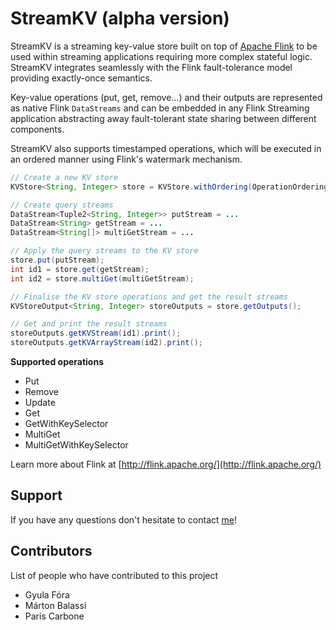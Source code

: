# StreamKV (alpha version)

StreamKV is a streaming key-value store built on top of [Apache Flink](http://flink.apache.org/) to be used within streaming applications requiring more complex stateful logic. StreamKV integrates seamlessly with the Flink fault-tolerance model providing exactly-once semantics.

Key-value operations (put, get, remove...) and their outputs are represented as native Flink `DataStreams` and can be embedded in any Flink Streaming application abstracting away fault-tolerant state sharing between different components. 

StreamKV also supports timestamped operations, which will be executed in an ordered manner using Flink's watermark mechanism.

```java
// Create a new KV store
KVStore<String, Integer> store = KVStore.withOrdering(OperationOrdering.PARTIAL);

// Create query streams
DataStream<Tuple2<String, Integer>> putStream = ...
DataStream<String> getStream = ...
DataStream<String[]> multiGetStream = ...

// Apply the query streams to the KV store
store.put(putStream);
int id1 = store.get(getStream);
int id2 = store.multiGet(multiGetStream);

// Finalise the KV store operations and get the result streams
KVStoreOutput<String, Integer> storeOutputs = store.getOutputs();

// Get and print the result streams
storeOutputs.getKVStream(id1).print();
storeOutputs.getKVArrayStream(id2).print();
```

**Supported operations**
* Put
* Remove
* Update
* Get
* GetWithKeySelector
* MultiGet
* MultiGetWithKeySelector

Learn more about Flink at [http://flink.apache.org/](http://flink.apache.org/)

## Support

If you have any questions don't hesitate to contact [me](mailto:gyfora@apache.org)!

## Contributors

List of people who have contributed to this project
* Gyula Fóra
* Márton Balassi
* Paris Carbone
